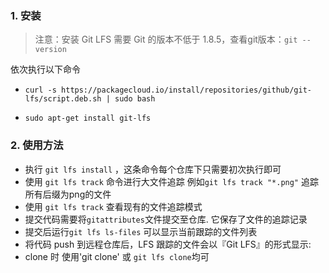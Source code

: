 ### 1. 安装

> 注意：安装 Git LFS 需要 Git 的版本不低于 1.8.5，查看git版本：`git --version`

依次执行以下命令

- `curl -s https://packagecloud.io/install/repositories/github/git-lfs/script.deb.sh | sudo bash`

- `sudo apt-get install git-lfs`

### 2. 使用方法

- 执行 `git lfs install` ，这条命令每个仓库下只需要初次执行即可
- 使用 `git lfs track` 命令进行大文件追踪 例如`git lfs track "*.png"` 追踪所有后缀为png的文件
- 使用 `git lfs track` 查看现有的文件追踪模式
- 提交代码需要将`gitattributes`文件提交至仓库. 它保存了文件的追踪记录
- 提交后运行`git lfs ls-files` 可以显示当前跟踪的文件列表
- 将代码 push 到远程仓库后，LFS 跟踪的文件会以『Git LFS』的形式显示:
- clone 时 使用'git clone' 或 `git lfs clone`均可